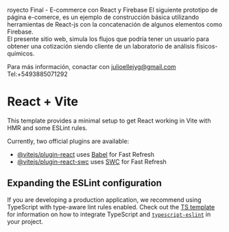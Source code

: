 royecto Final - E-commerce con React y Firebase
El siguiente prototipo de página e-comerce, es un ejemplo de construcción básica utilizando herramientas de React-js con la concatenación de algunos elementos como Firebase.  
El presente sitio web, simula los flujos que podría tener un usuario para obtener una cotización siendo cliente de un laboratorio de análisis físicos-químicos.

Para más información, conactar con julioellejyg@gmail.com 
Tel:+5493885071292



# React + Vite

This template provides a minimal setup to get React working in Vite with HMR and some ESLint rules.

Currently, two official plugins are available:

- [@vitejs/plugin-react](https://github.com/vitejs/vite-plugin-react/blob/main/packages/plugin-react) uses [Babel](https://babeljs.io/) for Fast Refresh
- [@vitejs/plugin-react-swc](https://github.com/vitejs/vite-plugin-react/blob/main/packages/plugin-react-swc) uses [SWC](https://swc.rs/) for Fast Refresh

## Expanding the ESLint configuration

If you are developing a production application, we recommend using TypeScript with type-aware lint rules enabled. Check out the [TS template](https://github.com/vitejs/vite/tree/main/packages/create-vite/template-react-ts) for information on how to integrate TypeScript and [`typescript-eslint`](https://typescript-eslint.io) in your project.
